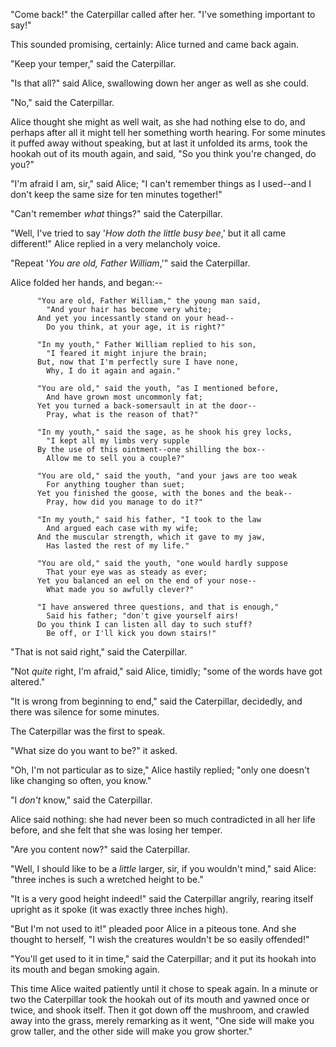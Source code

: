 "Come back!" the Caterpillar called after her. "I've something important to say!"

This sounded promising, certainly: Alice turned and came back again.

"Keep your temper," said the Caterpillar.

"Is that all?" said Alice, swallowing down her anger as well as she could.

"No," said the Caterpillar.

Alice thought she might as well wait, as she had nothing else to do, and perhaps after all it might tell her something worth hearing. For some minutes it puffed away without speaking, but at last it unfolded its arms, took the hookah out of its mouth again, and said, "So you think you're changed, do you?"

"I'm afraid I am, sir," said Alice; "I can't remember things as I used--and I don't keep the same size for ten minutes together!"

"Can't remember _what_ things?" said the Caterpillar.

"Well, I've tried to say '_How doth the little busy bee_,' but it all came different!" Alice replied in a very melancholy voice.

"Repeat '_You are old, Father William_,'" said the Caterpillar.

Alice folded her hands, and began:--

          "You are old, Father William," the young man said,
            "And your hair has become very white;
          And yet you incessantly stand on your head--
            Do you think, at your age, it is right?"

          "In my youth," Father William replied to his son,
            "I feared it might injure the brain;
          But, now that I'm perfectly sure I have none,
            Why, I do it again and again."

          "You are old," said the youth, "as I mentioned before,
            And have grown most uncommonly fat;
          Yet you turned a back-somersault in at the door--
            Pray, what is the reason of that?"

          "In my youth," said the sage, as he shook his grey locks,
            "I kept all my limbs very supple
          By the use of this ointment--one shilling the box--
            Allow me to sell you a couple?"

          "You are old," said the youth, "and your jaws are too weak
            For anything tougher than suet;
          Yet you finished the goose, with the bones and the beak--
            Pray, how did you manage to do it?"

          "In my youth," said his father, "I took to the law
            And argued each case with my wife;
          And the muscular strength, which it gave to my jaw,
            Has lasted the rest of my life."

          "You are old," said the youth, "one would hardly suppose
            That your eye was as steady as ever;
          Yet you balanced an eel on the end of your nose--
            What made you so awfully clever?"

          "I have answered three questions, and that is enough,"
            Said his father; "don't give yourself airs!
          Do you think I can listen all day to such stuff?
            Be off, or I'll kick you down stairs!"

"That is not said right," said the Caterpillar.

"Not _quite_ right, I'm afraid," said Alice, timidly; "some of the words have got altered."

"It is wrong from beginning to end," said the Caterpillar, decidedly, and there was silence for some minutes.

The Caterpillar was the first to speak.

"What size do you want to be?" it asked.

"Oh, I'm not particular as to size," Alice hastily replied; "only one doesn't like changing so often, you know."

"I _don't_ know," said the Caterpillar.

Alice said nothing: she had never been so much contradicted in all her life before, and she felt that she was losing her temper.

"Are you content now?" said the Caterpillar.

"Well, I should like to be a _little_ larger, sir, if you wouldn't mind," said Alice: "three inches is such a wretched height to be."

"It is a very good height indeed!" said the Caterpillar angrily, rearing itself upright as it spoke (it was exactly three inches high).

"But I'm not used to it!" pleaded poor Alice in a piteous tone. And she thought to herself, "I wish the creatures wouldn't be so easily offended!"

"You'll get used to it in time," said the Caterpillar; and it put its hookah into its mouth and began smoking again.

This time Alice waited patiently until it chose to speak again. In a minute or two the Caterpillar took the hookah out of its mouth and yawned once or twice, and shook itself. Then it got down off the mushroom, and crawled away into the grass, merely remarking as it went, "One side will make you grow taller, and the other side will make you grow shorter."
